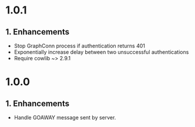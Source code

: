 # 1.0.1

## 1. Enhancements
  * Stop GraphConn process if authentication returns 401
  * Exponentially increase delay between two unsuccessful authentications
  * Require cowlib ~> 2.9.1

# 1.0.0

## 1. Enhancements
  * Handle GOAWAY message sent by server.
